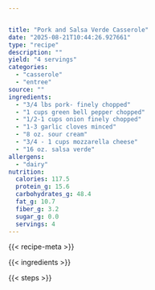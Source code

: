 ```yaml
---


title: "Pork and Salsa Verde Casserole"
date: "2025-08-21T10:44:26.927661"
type: "recipe"
description: ""
yield: "4 servings"
categories:
  - "casserole"
  - "entree"
source: ""
ingredients:
  - "3/4 lbs pork- finely chopped"
  - "1 cups green bell pepper chopped"
  - "1/2-1 cups onion finely chopped"
  - "1-3 garlic cloves minced"
  - "8 oz. sour cream"
  - "3/4 - 1 cups mozzarella cheese"
  - "16 oz. salsa verde"
allergens:
  - "dairy"
nutrition:
  calories: 117.5
  protein_g: 15.6
  carbohydrates_g: 48.4
  fat_g: 10.7
  fiber_g: 3.2
  sugar_g: 0.0
  servings: 4
---
```


{{< recipe-meta >}}

{{< ingredients >}}

{{< steps >}}
